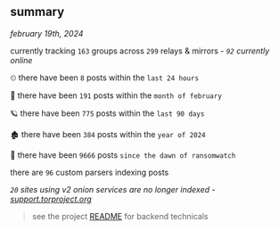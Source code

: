 
## summary
_february 19th, 2024_

currently tracking `163` groups across `299` relays & mirrors - _`92` currently online_

⏲ there have been `8` posts within the `last 24 hours`

🦈 there have been `191` posts within the `month of february`

🪐 there have been `775` posts within the `last 90 days`

🏚 there have been `384` posts within the `year of 2024`

🦕 there have been `9666` posts `since the dawn of ransomwatch`

there are `96` custom parsers indexing posts

_`20` sites using v2 onion services are no longer indexed - [support.torproject.org](https://support.torproject.org/onionservices/v2-deprecation/)_

> see the project [README](https://github.com/joshhighet/ransomwatch#ransomwatch--) for backend technicals
